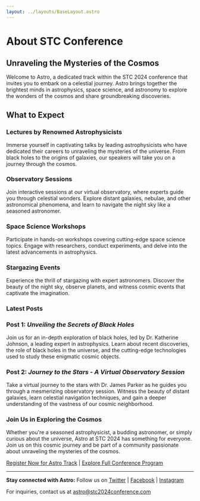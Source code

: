```yaml
---
layout: ../layouts/BaseLayout.astro
---
```


# About STC Conference

## Unraveling the Mysteries of the Cosmos

Welcome to Astro, a dedicated track within the STC 2024 conference that invites you to embark on a celestial journey. Astro brings together the brightest minds in astrophysics, space science, and astronomy to explore the wonders of the cosmos and share groundbreaking discoveries.

## What to Expect

### Lectures by Renowned Astrophysicists

Immerse yourself in captivating talks by leading astrophysicists who have dedicated their careers to unraveling the mysteries of the universe. From black holes to the origins of galaxies, our speakers will take you on a journey through the cosmos.

### Observatory Sessions

Join interactive sessions at our virtual observatory, where experts guide you through celestial wonders. Explore distant galaxies, nebulae, and other astronomical phenomena, and learn to navigate the night sky like a seasoned astronomer.

### Space Science Workshops

Participate in hands-on workshops covering cutting-edge space science topics. Engage with researchers, conduct experiments, and delve into the latest advancements in astrophysics.

### Stargazing Events

Experience the thrill of stargazing with expert astronomers. Discover the beauty of the night sky, observe planets, and witness cosmic events that captivate the imagination.


### Latest Posts

### Post 1: *Unveiling the Secrets of Black Holes*

Join us for an in-depth exploration of black holes, led by Dr. Katherine Johnson, a leading expert in astrophysics. Learn about recent discoveries, the role of black holes in the universe, and the cutting-edge technologies used to study these enigmatic cosmic objects.

### Post 2: *Journey to the Stars - A Virtual Observatory Session*

Take a virtual journey to the stars with Dr. James Parker as he guides you through a mesmerizing observatory session. Witness the beauty of distant galaxies, learn celestial navigation techniques, and gain a deeper understanding of the vastness of our cosmic neighborhood.

### Join Us in Exploring the Cosmos

Whether you're a seasoned astrophysicist, a budding astronomer, or simply curious about the universe, Astro at STC 2024 has something for everyone. Join us on this cosmic journey and be part of a community passionate about unraveling the mysteries of the cosmos.

[Register Now for Astro Track](#) | [Explore Full Conference Program](#)

---

**Stay connected with Astro:**
Follow us on [Twitter](#Astro) | [Facebook](#Astro) | [Instagram](#Astro)

For inquiries, contact us at [astro@stc2024conference.com](mailto:astro@stc2024conference.com)


<style>

main {
  display: flex;
  flex-direction: column;
  gap: 1rem;
  max-width: 800px;
  margin: 0 auto;
  margin-top: 2rem;
}

h2, h1, h3 {

  font-weight: bold;
  margin-bottom: 1rem;
}

</style>